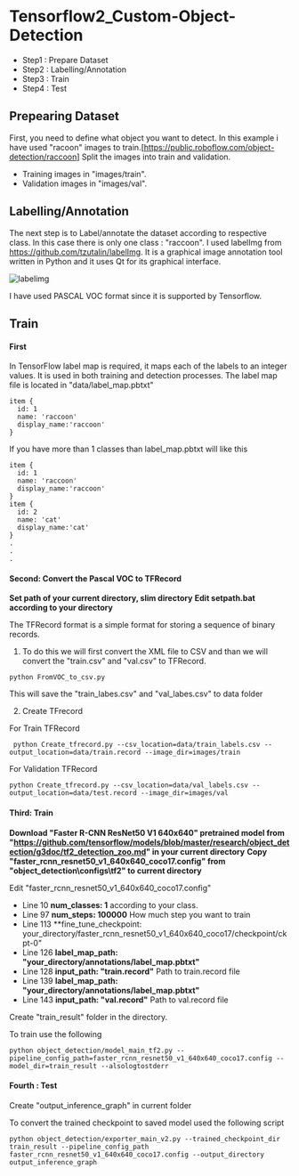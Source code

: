 # Tensorflow2_Custom-Object-Detection

* Step1 : Prepare Dataset
* Step2 : Labelling/Annotation
* Step3 : Train
* Step4 : Test

## Prepearing Dataset
First, you need to define what object you want to detect. In this example i have used "racoon" images to train.[https://public.roboflow.com/object-detection/raccoon]
Split the images into train and validation. 
  * Training images in "images/train". 
  * Validation images in "images/val".

## Labelling/Annotation
The next step is to Label/annotate the dataset according to respective class. In this case there is only one class : "raccoon".
I used labelImg from https://github.com/tzutalin/labelImg. It is a graphical image annotation tool written in Python and it uses Qt for its graphical interface.

![labelimg](https://user-images.githubusercontent.com/20577227/114542661-259b6a80-9c93-11eb-8e3c-f7d3c53fe7c8.JPG)

I have used PASCAL VOC format since it is supported by Tensorflow.

## Train
#### First
In TensorFlow label map is required, it maps each of the labels to an integer values. It is used in both training and detection processes.
The label map file is located in "data/label_map.pbtxt"
```
item {
  id: 1
  name: 'raccoon'
  display_name:'raccoon'
}
```
If you have more than 1 classes than label_map.pbtxt will like this
```
item {
  id: 1
  name: 'raccoon'
  display_name:'raccoon'
}
item {
  id: 2
  name: 'cat'
  display_name:'cat'
}
.
.
.
```
#### Second: Convert the Pascal VOC to TFRecord
**Set path of your current directory, slim directory**
**Edit setpath.bat according to your directory**

The TFRecord format is a simple format for storing a sequence of binary records. 
1. To do this we will first convert the XML file to CSV and than we will convert the "train.csv" and "val.csv" to TFRecord.


```
python FromVOC_to_csv.py
```
This will save the "train_labes.csv" and "val_labes.csv" to data folder

2. Create TFrecord

For Train TFRecord
```
 python Create_tfrecord.py --csv_location=data/train_labels.csv --output_location=data/train.record --image_dir=images/train
```
For Validation TFRecord
```
python Create_tfrecord.py --csv_location=data/val_labels.csv --output_location=data/test.record --image_dir=images/val
```

#### Third: Train
**Download "Faster R-CNN ResNet50 V1 640x640" pretrained model from "https://github.com/tensorflow/models/blob/master/research/object_detection/g3doc/tf2_detection_zoo.md" in your current directory**
**Copy "faster_rcnn_resnet50_v1_640x640_coco17.config" from "object_detection\configs\tf2" to current directory**

Edit "faster_rcnn_resnet50_v1_640x640_coco17.config" 
* Line 10 **num_classes: 1** according to your class.
* Line 97 **num_steps: 100000** How much step you want to train
* Line 113 **fine_tune_checkpoint: your_directory/faster_rcnn_resnet50_v1_640x640_coco17/checkpoint/ckpt-0"
* Line 126 **label_map_path: "your_directory/annotations/label_map.pbtxt"**
* Line 128 **input_path: "train.record"** Path to train.record file
* Line 139 **label_map_path: "your_directory/annotations/label_map.pbtxt"**
* Line 143 **input_path: "val.record"** Path to val.record file

Create "train_result" folder in the directory.

To train use the following 
```
python object_detection/model_main_tf2.py --pipeline_config_path=faster_rcnn_resnet50_v1_640x640_coco17.config --model_dir=train_result --alsologtostderr
```

#### Fourth : Test
Create "output_inference_graph" in current folder

To convert the trained checkpoint to saved model used the following script
```
python object_detection/exporter_main_v2.py --trained_checkpoint_dir train_result --pipeline_config_path faster_rcnn_resnet50_v1_640x640_coco17.config --output_directory output_inference_graph
```

